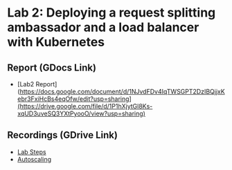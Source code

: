 # Lab 2: Deploying a request splitting ambassador and a load balancer with Kubernetes

## Report (GDocs Link)
- [Lab2 Report](https://docs.google.com/document/d/1NJvdFDv4IqTWSGPT2DzIBQjjxKebr3FxiHcBs4eqOfw/edit?usp=sharing](https://drive.google.com/file/d/1P1hXjytGl8Ks-xqUD3uveSQ3YXtPyooO/view?usp=sharing)

## Recordings (GDrive Link)
- [Lab Steps](https://drive.google.com/file/d/1P1hXjytGl8Ks-xqUD3uveSQ3YXtPyooO/view?usp=sharing)
- [Autoscaling](https://https://drive.google.com/file/d/1bgH8nv3LvXP_tiFyVWSlNntF6mfqQbvi/view?usp=sharing)
